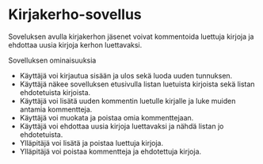 # Kirjakerho-sovellus

Soveluksen avulla kirjakerhon jäsenet voivat kommentoida luettuja kirjoja ja ehdottaa uusia kirjoja kerhon luettavaksi.

Sovelluksen ominaisuuksia
- Käyttäjä voi kirjautua sisään ja ulos sekä luoda uuden tunnuksen.
- Käyttäjä näkee sovelluksen etusivulla listan luetuista kirjoista sekä listan ehdotetuista kirjoista.
- Käyttäjä voi lisätä uuden kommentin luetulle kirjalle ja luke muiden antamia kommentteja.
- Käyttäjä voi muokata ja poistaa omia kommenttejaan.
- Käyttäjä voi ehdottaa uusia kirjoja luettavaksi ja nähdä listan jo ehdotetuista.
- Ylläpitäjä voi lisätä ja poistaa luettuja kirjoja.
- Ylläpitäjä voi poistaa kommentteja ja ehdotettuja kirjoja.
